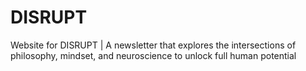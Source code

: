 # DISRUPT

Website for DISRUPT | A newsletter that explores the intersections of philosophy, mindset, and neuroscience to unlock full human potential